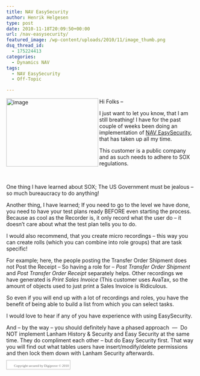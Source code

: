 ```yaml
---
title: NAV EasySecurity
author: Henrik Helgesen
type: post
date: 2010-11-18T20:09:50+00:00
url: /nav-easysecurity/
featured_image: /wp-content/uploads/2010/11/image_thumb.png
dsq_thread_id:
  - 175224413
categories:
  - Dynamics NAV
tags:
  - NAV EasySecurity
  - Off-Topic

---
```

[<img decoding="async" loading="lazy" style="background-image: none; padding-left: 0px; padding-right: 0px; display: inline; float: left; padding-top: 0px; border: 0px;" title="image" alt="image" src="https://i0.wp.com/eshipguy.com/wp-content/uploads/2010/11/image_thumb.png?resize=244%2C181&#038;ssl=1" width="244" height="181" align="left" border="0" data-recalc-dims="1" />][1]Hi Folks &#8211;

I just want to let you know, that I am still breathing! I have for the past couple of weeks been doing an implementation of <a href="http://mergetool.com/products/easysecurity.html" target="_blank">NAV EasySecurity</a>, that has taken up all my time.

This customer is a public company and as such needs to adhere to SOX regulations.

&nbsp;

One thing I have learned about SOX; The US Government must be jealous – so much bureaucracy to do anything!

<!--more-->

Another thing, I have learned; If you need to go to the level we have done, you need to have your test plans ready BEFORE even starting the process. Because as cool as the Recorder is, it only record what the user do – it doesn’t care about what the test plan tells you to do.

I would also recommend, that you create micro recordings – this way you can create rolls (which you can combine into role groups) that are task specific!

For example; here, the people posting the Transfer Order Shipment does not Post the Receipt – So having a role for – _Post Transfer Order Shipment_ and _Post Transfer Order Receipt_ separately helps. Other recordings we have generated is _Print Sales Invoice_ (This customer uses AvaTax, so the amount of objects used to just print a Sales Invoice is Ridiculous.

So even if you will end up with a lot of recordings and roles, you have the benefit of being able to build a list from which you can select tasks.

I would love to hear if any of you have experience with using EasySecurity.

And – by the way – you should definitely have a phased approach  &#8212;  Do NOT implement Lanham History & Security and Easy Security at the same time. They do compliment each other – but do Easy Security first. That way you will find out what tables users have insert/modify/delete permissions and then lock them down with Lanham Security afterwards.

<!--Digiprove_Start-->

<span lang="en" style="vertical-align: middle; display: inline; padding: 3px; line-height: normal; border: 1px solid #bbbbbb; background-color: #ffffff;" title="certified 18 November 2010 20:09:51 UTC by Digiprove certificate P64953" xml:lang="en"><a style="border: 0px; float: none; display: inline; text-decoration: none; background-color: transparent;" href="http://www.digiprove.com/show_certificate.aspx?id=P64953" target="_blank" rel="copyright"><img decoding="async" loading="lazy" style="vertical-align: middle; display: inline; border: 0px; margin: 0px; float: none; background-color: transparent;" alt="" src="https://i0.wp.com/www.digiprove.com/images/dp_seal_trans_16x16.png?resize=12%2C12" width="12 px" height="12 px" border="0" data-recalc-dims="1" /><span style="font-family: Tahoma, MS Sans Serif; font-size: 9px; font-weight: normal; color: #636363; border: 0px; float: none; display: inline; text-decoration: none; letter-spacing: normal;" onmouseover="this.style.color='#A35353';" onmouseout="this.style.color='#636363';">  Copyright secured by Digiprove © 2010</span></a><!--CCAB77CB5FF299716DC839A906DDF089B11F173EF5A760AD6B55CF6B82632CA9--></span>

<!--Digiprove_End-->

 [1]: https://i0.wp.com/eshipguy.com/wp-content/uploads/2010/11/image.png?ssl=1
